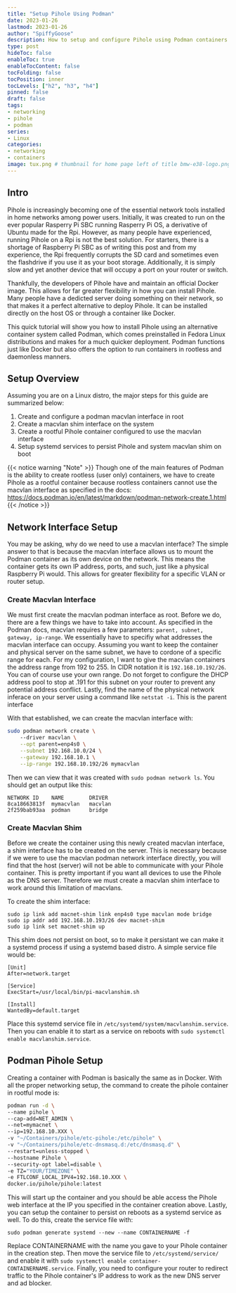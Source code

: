 ```yaml
---
title: "Setup Pihole Using Podman"
date: 2023-01-26
lastmod: 2023-01-26
author: "SpiffyGoose"
description: How to setup and configure Pihole using Podman containers in Fedora
type: post
hideToc: false
enableToc: true
enableTocContent: false
tocFolding: false
tocPosition: inner
tocLevels: ["h2", "h3", "h4"]
pinned: false
draft: false
tags:
- networking
- pihole
- podman
series:
- Linux
categories:
- networking
- containers
image: tux.png # thumbnail for home page left of title bmw-e38-logo.png or bmw-e46-logo.png
---
```


## Intro

Pihole is increasingly becoming one of the essential network tools installed in home networks among power users. Initially, it was created to run on the ever popular Rasperry Pi SBC running Rasperry Pi OS, a derivative of Ubuntu made for the Rpi. However, as many people have experienced, running Pihole on a Rpi is not the best solution. For starters, there is a shortage of Raspberry Pi SBC as of writing this post and from my experience, the Rpi frequently corrupts the SD card and sometimes even the flashdrive if you use it as your boot storage. Additionally, it is simply slow and yet another device that will occupy a port on your router or switch. 

Thankfully, the developers of Pihole have and maintain an official Docker image. This allows for far greater flexibility in how you can install Pihole. Many people have a dedicted server doing something on their network, so that makes it a perfect alternative to deploy Pihole. It can be installed directly on the host OS or through a container like Docker. 

This quick tutorial will show you how to install Pihole using an alternative container system called Podman, which comes preinstalled in Fedora Linux distributions and makes for a much quicker deployment. Podman functions just like Docker but also offers the option to run containers in rootless and daemonless manners.


## Setup Overview

Assuming you are on a Linux distro, the major steps for this guide are summarized below:

1. Create and configure a podman macvlan interface in root
2. Create a macvlan shim interface on the system
3. Create a rootful Pihole container configured to use the macvlan interface
4. Setup systemd services to persist Pihole and system macvlan shim on boot

{{< notice warning "Note" >}}
Though one of the main features of Podman is the ability to create rootless (user only) containers, we have to create Pihole as a rootful container because rootless containers cannot use the macvlan interface as specified in the docs: https://docs.podman.io/en/latest/markdown/podman-network-create.1.html
{{< /notice >}}

## Network Interface Setup

You may be asking, why do we need to use a macvlan interface? The simple answer to that is because the macvlan interface allows us to mount the Podman container as its own device on the network. This means the container gets its own IP address, ports, and such, just like a physical Raspberry Pi would. This allows for greater flexibility for a specific VLAN or router setup.

### Create Macvlan Interface
We must first create the macvlan podman interface as root. Before we do, there are a few things we have to take into account. As specified in the Podman docs, macvlan requires a few parameters: `parent, subnet, gateway, ip-range`. We essentially have to specifiy what addresses the macvlan interface can occupy. Assuming you want to keep the container and physical server on the same subnet, we have to cordone of a specific range for each. For my configuration, I want to give the macvlan containers the address range from 192 to 255. In CIDR notation it is `192.168.10.192/26`. You can of course use your own range. Do not forget to configure the DHCP address pool to stop at .191 for this subnet on your router to prevent any potential address conflict. Lastly, find the name of the physical network inferace on your server using a command like `netstat -i`. This is the parent interface

With that established, we can create the macvlan interface with:
``` bash
sudo podman network create \ 
    --driver macvlan \
    --opt parent=enp4s0 \
    --subnet 192.168.10.0/24 \
    --gateway 192.168.10.1 \
    --ip-range 192.168.10.192/26 mymacvlan
```

Then we can view that it was created with `sudo podman network ls`. You should get an output like this:
```
NETWORK ID    NAME        DRIVER
8ca18663813f  mymacvlan   macvlan
2f259bab93aa  podman      bridge
```

### Create Macvlan Shim
Before we create the container using this newly created macvlan interface, a shim interface has to be created on the server. This is necessary because if we were to use the macvlan podman network interface directly, you will find that the host (server) will not be able to communicate with your Pihole container. This is pretty important if you want all devices to use the Pihole as the DNS server. Therefore we must create a macvlan shim interface to work around this limitation of macvlans.

To create the shim interface:
```
sudo ip link add macnet-shim link enp4s0 type macvlan mode bridge
sudo ip addr add 192.168.10.193/26 dev macnet-shim
sudo ip link set macnet-shim up
```

This shim does not persist on boot, so to make it persistant we can make it a systemd process if using a systemd based distro. A simple service file would be:
```
[Unit]
After=network.target

[Service]
ExecStart=/usr/local/bin/pi-macvlanshim.sh

[Install]
WantedBy=default.target
```
Place this systemd service file in `/etc/systemd/system/macvlanshim.service`. Then you can enable it to start as a service on reboots with `sudo systemctl enable macvlanshim.service`. 


## Podman Pihole Setup

Creating a container with Podman is basically the same as in Docker. With all the proper networking setup, the command to create the pihole container in rootful mode is:

```bash
podman run -d \
--name pihole \
--cap-add=NET_ADMIN \
--net=mymacnet \
--ip=192.168.10.XXX \
-v "~/Containers/pihole/etc-pihole:/etc/pihole" \
-v "~/Containers/pihole/etc-dnsmasq.d:/etc/dnsmasq.d" \
--restart=unless-stopped \
--hostname Pihole \
--security-opt label=disable \
-e TZ="YOUR/TIMEZONE" \
-e FTLCONF_LOCAL_IPV4=192.168.10.XXX \
docker.io/pihole/pihole:latest
```

This will start up the container and you should be able access the Pihole web interface at the IP you specified in the container creation above. Lastly, you can setup the container to persist on reboots as a systemd service as well. To do this, create the service file with:

`sudo podman generate systemd --new --name CONTAINERNAME -f`

Replace CONTAINERNAME with the name you gave to your Pihole container in the creation step. Then move the service file to `/etc/systemd/service/` and enable it with `sudo systemctl enable container-CONTAINERNAME.service`. Finally, you need to configure your router to redirect traffic to the Pihole container's IP address to work as the new DNS server and ad blocker.